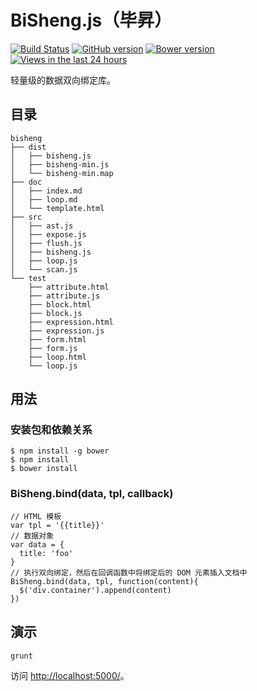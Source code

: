 BiSheng.js（毕昇）
====

[![Build Status](https://api.travis-ci.org/nuysoft/bisheng.png?branch=master)](http://travis-ci.org/nuysoft/bisheng)
[![GitHub version](https://badge.fury.io/gh/nuysoft%2Fbisheng.png)](http://badge.fury.io/gh/nuysoft%2Fbisheng)
[![Bower version](https://badge.fury.io/bo/bishengjs.png)](http://badge.fury.io/bo/bishengjs)
[![Views in the last 24 hours](https://sourcegraph.com/api/repos/github.com/nuysoft/bisheng/counters/views-24h.png)](https://github.com/nuysoft/bisheng/)

<!-- BI-Directional / Two-Way Data-Binding with JavaScript. -->

轻量级的数据双向绑定库。

## 目录
<!-- TODO -->

    bisheng
    ├── dist
    │   ├── bisheng.js
    │   ├── bisheng-min.js
    │   └── bisheng-min.map
    ├── doc
    │   ├── index.md
    │   ├── loop.md
    │   └── template.html
    ├── src
    │   ├── ast.js
    │   ├── expose.js
    │   ├── flush.js
    │   ├── bisheng.js
    │   ├── loop.js
    │   └── scan.js
    └── test
        ├── attribute.html
        ├── attribute.js
        ├── block.html
        ├── block.js
        ├── expression.html
        ├── expression.js
        ├── form.html
        ├── form.js
        ├── loop.html
        └── loop.js

## 用法

### 安装包和依赖关系

    $ npm install -g bower
    $ npm install
    $ bower install

### BiSheng.bind(data, tpl, callback)

    // HTML 模板
    var tpl = '{{title}}'
    // 数据对象
    var data = {
      title: 'foo'
    }
    // 执行双向绑定，然后在回调函数中将绑定后的 DOM 元素插入文档中
    BiSheng.bind(data, tpl, function(content){
      $('div.container').append(content)
    })

## 演示

    grunt 

访问 <http://localhost:5000/>。

